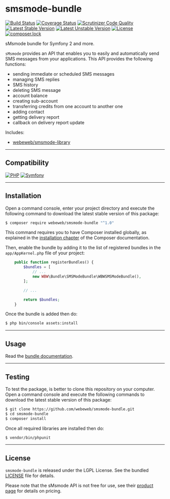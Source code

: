 smsmode-bundle
==============

[![Build Status](https://travis-ci.com/webeweb/smsmode-bundle.svg?branch=master)](https://travis-ci.com/webeweb/smsmode-bundle)
[![Coverage Status](https://coveralls.io/repos/github/webeweb/smsmode-bundle/badge.svg?branch=master)](https://coveralls.io/github/webeweb/smsmode-bundle?branch=master)
[![Scrutinizer Code Quality](https://scrutinizer-ci.com/g/webeweb/smsmode-bundle/badges/quality-score.png?b=master)](https://scrutinizer-ci.com/g/webeweb/smsmode-bundle/?branch=master)
[![Latest Stable Version](https://poser.pugx.org/webeweb/smsmode-bundle/v/stable)](https://packagist.org/packages/webeweb/smsmode-bundle)
[![Latest Unstable Version](https://poser.pugx.org/webeweb/smsmode-bundle/v/unstable)](https://packagist.org/packages/webeweb/smsmode-bundle)
[![License](https://poser.pugx.org/webeweb/smsmode-bundle/license)](https://packagist.org/packages/webeweb/smsmode-bundle)
[![composer.lock](https://poser.pugx.org/webeweb/smsmode-bundle/composerlock)](https://packagist.org/packages/webeweb/smsmode-bundle)

sMsmode bundle for Symfony 2 and more.

`sMsmode` provides an API that enables you to easily and automatically send SMS
messages from your applications. This API provides the following functions:

- sending immediate or scheduled SMS messages
- managing SMS replies
- SMS history
- deleting SMS message
- account balance
- creating sub-account
- transferring credits from one account to another one
- adding contact
- getting delivery report
- callback on delivery report update

Includes:

- [webeweb/smsmode-library](https://github.com/webeweb/smsmode-library)

---

## Compatibility

[![PHP](https://img.shields.io/badge/PHP-%5E5.6%7C%5E7.0-blue.svg)](http://php.net)
[![Symfony](https://img.shields.io/badge/Symfony-%5E2.7%7C%5E3.0%7C%5E4.0-brightgreen.svg)](https://symfony.com)

---

## Installation

Open a command console, enter your project directory and execute the following
command to download the latest stable version of this package:

```bash
$ composer require webeweb/smsmode-bundle "^1.0"
```

This command requires you to have Composer installed globally, as explained in
the [installation chapter](https://getcomposer.org/doc/00-intro.md) of the
Composer documentation.

Then, enable the bundle by adding it to the list of registered bundles
in the `app/AppKernel.php` file of your project:

```php
    public function registerBundles() {
        $bundles = [
            // ...
            new WBW\Bundle\SMSModeBundle\WBWSMSModeBundle(),
        ];

        // ...

        return $bundles;
    }
```

Once the bundle is added then do:

```bash
$ php bin/console assets:install
```

---

## Usage

Read the [bundle documentation](DOCUMENTATION.md).

---

## Testing

To test the package, is better to clone this repository on your computer.
Open a command console and execute the following commands to download the latest
stable version of this package:

```bash
$ git clone https://github.com/webeweb/smsmode-bundle.git
$ cd smsmode-bundle
$ composer install
```

Once all required libraries are installed then do:

```bash
$ vendor/bin/phpunit
```

---

## License

`smsmode-bundle` is released under the LGPL License. See the bundled [LICENSE](LICENSE)
file for details.

Please note that the sMsmode API is not free for use, see their
[product page](https://www.smsmode.com/tarifs-sms/) for details on pricing.
